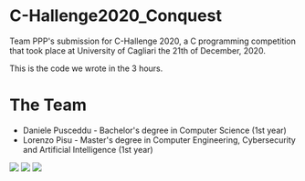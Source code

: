 # C-Hallenge2020_Conquest
Team PPP's submission for C-Hallenge 2020, a C programming competition that took place at University of Cagliari the 21th of December, 2020.

This is the code we wrote in the 3 hours.

# The Team
* Daniele Pusceddu - Bachelor's degree in Computer Science (1st year)
* Lorenzo Pisu - Master's degree in Computer Engineering, Cybersecurity and Artificial Intelligence (1st year)

[![](https://github.com/danielepusceddu.png?size=100)](https://github.com/danielepusceddu)
[![](https://github.com/petitnau.png?size=100)](https://github.com/petitnau)
[![](https://github.com/lpisu98.png?size=100)](https://github.com/lpisu98)
